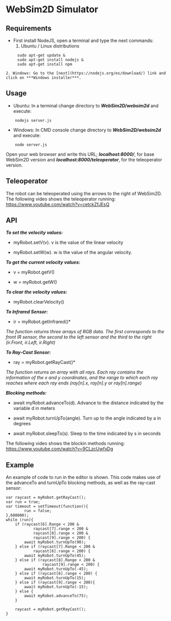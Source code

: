 
# WebSim2D Simulator

## Requirements


- First install NodeJS, open a terminal and type the next commands:
    1. Ubuntu / Linux distributions

~~~
     sudo apt-get update &
     sudo apt-get install nodejs &
     sudo apt-get install npm
~~~

    2. Windows: Go to the [next](https://nodejs.org/es/download/) link and click on ***Windows installer***.

## Usage

  - Ubuntu: In a terminal change directory to ***WebSim2D/websim2d*** and execute:
~~~
    nodejs server.js
~~~

  - Windows: In CMD console change directory to ***WebSim2D/websim2d*** and execute:

~~~
    node server.js
~~~

Open your web browser and write this URL; ***localhost:8000/***, for base WebSim2D version and ***localhost:8000/teleoperator***, for the teleoperator version.

## Teleoperator

The robot can be teleoperated using the arrows to the right of WebSim2D. The following video shows the teleoperator running:
https://www.youtube.com/watch?v=cetckZfJEsQ

## API

***To set the velocity values:***

  - myRobot.setV(v). v is the value of the linear velocity

  - myRobot.setW(w). w is the value of the angular velocity.

***To get the current velocity values:***

  - v = myRobot.getV()

  - w = myRobot.getW()

***To clear the velocity values:***

  - myRobot.clearVelocity()

***To Infrared Sensor:***

  - ir = myRobot.getInfrared()*

*The function returns three arrays of RGB data. The first corresponds to the front IR sensor, the second to the left sensor and the third to the right (ir.Front, ir.Left, ir.Right)*

***To Ray-Cast Sensor:***

  - ray = myRobot.getRayCast()*

*The function returns an array with all rays. Each ray contains the information of the x and y coordinates, and
the range to which each ray reaches where each ray ends (ray[n].x, ray[n].y or ray[n].range)*

***Blocking methods:***

- await myRobot.advanceTo(d). Advance to the distance indicated by the variable d in meters

- await myRobot.turnUpTo(angle). Turn up to the angle indicated by a in degrees

- await myRobot.sleepTo(s). Sleep to the time indicated by s in seconds

The following video shows the blockin methods running:
https://www.youtube.com/watch?v=9CLzcUwfxDg

## Example
An example of code to run in the editor is shown. This code makes use of the advanceTo and turnUpTo blocking methods, as well as the ray-cast sensor:

~~~
var raycast = myRobot.getRayCast();
var run = true;
var timeout = setTimeout(function(){
        run = false;
},600000);
while (run){
    if (raycast[6].Range < 200 & 
            raycast[7].range < 200 &
            raycast[8].range < 200 & 
            raycast[9].range < 200) {
        await myRobot.turnUpTo(90);    
    } else if (raycast[7].Range < 200 & 
            raycast[6].range < 200) {
        await myRobot.turnUpTo(45);
    } else if (raycast[8].Range < 200 &
                raycast[9].range < 200) {
        await myRobot.turnUpTo(-45);
    } else if (raycast[6].range < 200) {
        await myRobot.turnUpTo(15);
    } else if (raycast[9].range < 200){
        await myRobot.turnUpTo(-15);
    } else {
        await myRobot.advanceTo(75);
    }
    
    raycast = myRobot.getRayCast();
}
~~~
